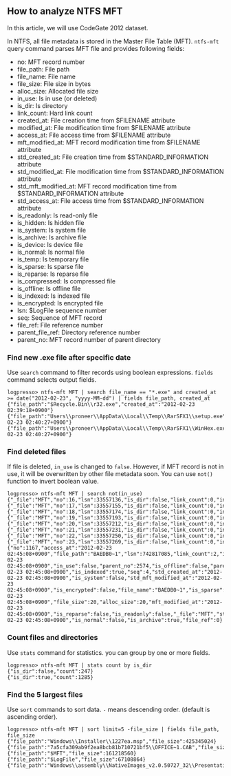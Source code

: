 ## How to analyze NTFS MFT

In this article, we will use CodeGate 2012 dataset.

In NTFS, all file metadata is stored in the Master File Table (MFT). `ntfs-mft` query command parses MFT file and provides following fields:

* no: MFT record number
* file_path: File path
* file_name: File name
* file_size: File size in bytes
* alloc_size: Allocated file size
* in_use: Is in use (or deleted)
* is_dir: Is directory
* link_count: Hard link count
* created_at: File creation time from $FILENAME attribute
* modified_at: File modification time from $FILENAME attribute
* access_at: File access time from $FILENAME attribute
* mft_modified_at: MFT record modification time from $FILENAME attribute
* std_created_at: File creation time from $STANDARD_INFORMATION attribute
* std_modified_at: File modification time from $STANDARD_INFORMATION attribute
* std_mft_modified_at: MFT record modification time from $STANDARD_INFORMATION attribute
* std_access_at: File access time from $STANDARD_INFORMATION attribute
* is_readonly: Is read-only file
* is_hidden: Is hidden file
* is_system: Is system file
* is_archive: Is archive file
* is_device: Is device file
* is_normal: Is normal file
* is_temp: Is temporary file
* is_sparse: Is sparse file
* is_reparse: Is reparse file
* is_compressed: Is compressed file
* is_offline: Is offline file
* is_indexed: Is indexed file
* is_encrypted: Is encrypted file
* lsn: $LogFile sequence number
* seq: Sequence of MFT record
* file_ref: File reference number
* parent_file_ref: Directory reference number
* parent_no: MFT record number of parent directory


### Find new .exe file after specific date
Use `search` command to filter records using boolean expressions. `fields` command selects output fields.

```
logpresso> ntfs-mft MFT | search file_name == "*.exe" and created_at >= date("2012-02-23", "yyyy-MM-dd") | fields file_path, created_at
{"file_path":"$Recycle.Bin\\r32.exe","created_at":"2012-02-23 02:39:18+0900"}
{"file_path":"Users\\proneer\\AppData\\Local\\Temp\\RarSFX1\\setup.exe","created_at":"2012-02-23 02:40:27+0900"}
{"file_path":"Users\\proneer\\AppData\\Local\\Temp\\RarSFX1\\WinHex.exe","created_at":"2012-02-23 02:40:27+0900"}
```

### Find deleted files

If file is deleted, `in_use` is changed to `false`. However, if MFT record is not in use, it will be overwritten by other file metadata soon. You can use `not()` function to invert boolean value.

```
logpresso> ntfs-mft MFT | search not(in_use)
{"_file":"MFT","no":16,"lsn":33557136,"is_dir":false,"link_count":0,"in_use":false,"file_ref":0,"seq":1,"file_size":0,"alloc_size":0}
{"_file":"MFT","no":17,"lsn":33557155,"is_dir":false,"link_count":0,"in_use":false,"file_ref":0,"seq":1,"file_size":0,"alloc_size":0}
{"_file":"MFT","no":18,"lsn":33557174,"is_dir":false,"link_count":0,"in_use":false,"file_ref":0,"seq":1,"file_size":0,"alloc_size":0}
{"_file":"MFT","no":19,"lsn":33557193,"is_dir":false,"link_count":0,"in_use":false,"file_ref":0,"seq":1,"file_size":0,"alloc_size":0}
{"_file":"MFT","no":20,"lsn":33557212,"is_dir":false,"link_count":0,"in_use":false,"file_ref":0,"seq":1,"file_size":0,"alloc_size":0}
{"_file":"MFT","no":21,"lsn":33557231,"is_dir":false,"link_count":0,"in_use":false,"file_ref":0,"seq":1,"file_size":0,"alloc_size":0}
{"_file":"MFT","no":22,"lsn":33557250,"is_dir":false,"link_count":0,"in_use":false,"file_ref":0,"seq":1,"file_size":0,"alloc_size":0}
{"_file":"MFT","no":23,"lsn":33557269,"is_dir":false,"link_count":0,"in_use":false,"file_ref":0,"seq":1,"file_size":0,"alloc_size":0}
{"no":1167,"access_at":"2012-02-23 02:45:08+0900","file_path":"BAEDB0~1","lsn":742817085,"link_count":2,"is_hidden":false,"created_at":"2012-02-23 02:45:08+0900","in_use":false,"parent_no":2574,"is_offline":false,"parent_file_ref":281474976713230,"is_temp":false,"is_compressed":false,"is_dir":false,"is_device":false,"modified_at":"2012-02-23 02:45:08+0900","is_indexed":true,"seq":4,"std_created_at":"2012-02-23 02:45:08+0900","is_system":false,"std_mft_modified_at":"2012-02-23 02:45:08+0900","is_encrypted":false,"file_name":"BAEDB0~1","is_sparse":false,"std_modified_at":"2012-02-23 02:45:08+0900","file_size":20,"alloc_size":20,"mft_modified_at":"2012-02-23 02:45:08+0900","is_reparse":false,"is_readonly":false,"_file":"MFT","std_access_at":"2012-02-23 02:45:08+0900","is_normal":false,"is_archive":true,"file_ref":0}
```

### Count files and directories
Use `stats` command for statistics. you can group by one or more fields.
```
logpresso> ntfs-mft MFT | stats count by is_dir
{"is_dir":false,"count":247}
{"is_dir":true,"count":1285}
```

### Find the 5 largest files
Use `sort` commands to sort data. `-` means descending order. (default is ascending order).

```
logpresso> ntfs-mft MFT | sort limit=5 -file_size | fields file_path, file_size
{"file_path":"Windows\\Installer\\1227ea.msp","file_size":425345024}
{"file_path":"7a5cfa309ab9f2ea8bcb81b710721bf5\\OFFICE~1.CAB","file_size":271250712}
{"file_path":"$MFT","file_size":161218560}
{"file_path":"$LogFile","file_size":67108864}
{"file_path":"Windows\\assembly\\NativeImages_v2.0.50727_32\\PresentationFramewo#\\8435718626a24beaeefc98d45ae77127\\PRESEN~1.DLL","file_size":14322688}
```
